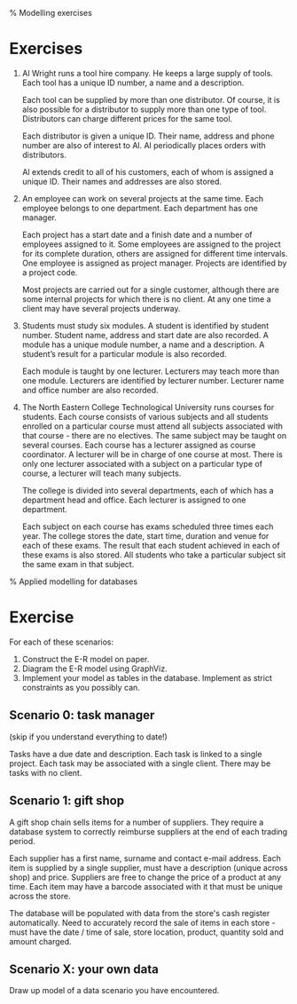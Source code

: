 % Modelling exercises

Exercises
=========

1.  Al Wright runs a tool hire company. He keeps a large supply
    of tools. Each tool has a unique ID number, a name and
    a description.

    Each tool can be supplied by more than one distributor. Of course,
    it is also possible for a distributor to supply more than one type
    of tool. Distributors can charge different prices for the same tool.

    Each distributor is given a unique ID. Their name, address and phone
    number are also of interest to Al. Al periodically places orders
    with distributors.

    Al extends credit to all of his customers, each of whom is assigned
    a unique ID. Their names and addresses are also stored.

2.  An employee can work on several projects at the same time. Each
    employee belongs to one department. Each department has one manager.

    Each project has a start date and a finish date and a number of
    employees assigned to it. Some employees are assigned to the project
    for its complete duration, others are assigned for different
    time intervals. One employee is assigned as project manager.
    Projects are identified by a project code.

    Most projects are carried out for a single customer, although there
    are some internal projects for which there is no client. At any one
    time a client may have several projects underway.

3.  Students must study six modules. A student is identified by
    student number. Student name, address and start date are
    also recorded. A module has a unique module number, a name and
    a description. A student’s result for a particular module is
    also recorded.

    Each module is taught by one lecturer. Lecturers may teach more than
    one module. Lecturers are identified by lecturer number. Lecturer
    name and office number are also recorded.

4.  The North Eastern College Technological University runs courses for
    students. Each course consists of various subjects and all students
    enrolled on a particular course must attend all subjects associated
    with that course - there are no electives. The same subject may be
    taught on several courses. Each course has a lecturer assigned as
    course coordinator. A lecturer will be in charge of one course at
    most. There is only one lecturer associated with a subject on a
    particular type of course, a lecturer will teach many subjects.

    The college is divided into several departments, each of which has a
    department head and office. Each lecturer is assigned to
    one department.

    Each subject on each course has exams scheduled three times
    each year. The college stores the date, start time, duration and
    venue for each of these exams. The result that each student achieved
    in each of these exams is also stored. All students who take a
    particular subject sit the same exam in that subject.

% Applied modelling for databases

# Exercise

For each of these scenarios:
1. Construct the E-R model on paper.
2. Diagram the E-R model using GraphViz.
3. Implement your model as tables in the database.
   Implement as strict constraints as you possibly can.

## Scenario 0: task manager

(skip if you understand everything to date!)

Tasks have a due date and description.
Each task is linked to a single project.
Each task may be associated with a single client.
There may be tasks with no client.

## Scenario 1: gift shop

A gift shop chain sells items for a number of suppliers.
They require a database system to correctly reimburse suppliers at the end of each trading period.

Each supplier has a first name, surname and contact e-mail address. 
Each item is supplied by a single supplier, must have a description (unique across shop) and price.
Suppliers are free to change the price of a product at any time.
Each item may have a barcode associated with it that must be unique across the store.

The database will be populated with data from the store's cash register automatically.
Need to accurately record the sale of items in each store - must have the date / time of sale, store location, product, quantity sold and amount charged.

## Scenario X: your own data

Draw up model of a data scenario you have encountered.

